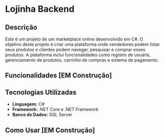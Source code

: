# Lojinha Backend

## Descrição

Este é um projeto de um marketplace online desenvolvido em C#.
O objetivo deste projeto é criar uma plataforma onde vendedores podem listar seus produtos e clientes podem navegar, pesquisar e comprar esses produtos.
A plataforma inclui funcionalidades como registro de usuário, gerenciamento de produtos, carrinho de compras e sistema de pagamento.

## Funcionalidades [EM Construção]

## Tecnologias Utilizadas

- **Linguagem:** C#
- **Framework:** .NET Core e .NET Framework
- **Banco de Dados:** SQL Server

## Como Usar [EM Construção]
